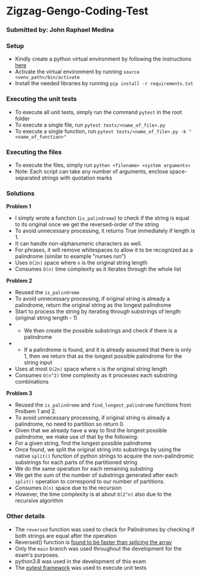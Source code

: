 # Zigzag-Gengo-Coding-Test

### Submitted by: John Raphael Medina

### Setup
* Kindly create a python virtual environment by following the instructions [here](https://docs.python.org/3/library/venv.html)
* Activate the virtual environment by running `source <venv_path>/bin/activate`
* Install the needed libraries by running `pip install -r requirements.txt`

### Executing the unit tests
* To execute all unit tests, simply run the command `pytest` in the root folder
* To execute a single file, run `pytest tests/<name_of_file>.py`
* To execute a single function, run `pytest tests/<name_of_file>.py -k "<name_of_function>"`


### Executing the files
* To execute the files, simply run `python <filename> <system arguments>`
 * Note: Each script can take any number of arguments, enclose space-separated strings with quotation marks


### Solutions
**Problem 1**
* I simply wrote a function (`is_palindrome`) to check if the string is equal to its original once we get the reversed-order of the string
* To avoid unnecessary processing, it returns True immediately if length is 1.
* It can handle non-alphanumeric characters as well.
* For phrases, it will remove whitespaces to allow it to be recognized as a palindrome (similar to example "nurses run")
* Uses `O(2n)` space where `n` is the original string length
* Consumes `O(n)` time complexity as it iterates through the whole list


**Problem 2**
* Reused the `is_palindrome`
* To avoid unnecessary processing, if original string is already a palindrome, return the original string as the longest palindrome
* Start to process the string by iterating through substrings of length (original string length - 1)
* * We then create the possible substrings and check if there is a palindrome
* * If a palindrome is found, and it is already assumed that there is only 1, then we return that as the longest possible palindrome for the string input
* Uses at most `O(2n)` space where `n` is the original string length
* Consumes `O(n^2)` time complexity as it processes each substring combinations


**Problem 3**
* Reused the `is_palindrome` and `find_longest_palindrome` functions from Prolbem 1 and 2.
* To avoid unnecessary processing, if original string is already a palindrome, no need to partition so return 0.
* Given that we already have a way to find the longest possible palindrome, we make use of that by the following:
 * For a given string, find the longest possible palindrome
 * Once found, we split the original string into substrings by using the native `split()` function of python strings to acquire the non-palindromic substrings for each parts of the partitioned string
 * We do the same operation for each remaining substring
 * We get the sum of the number of substrings generated after each `split()` operation to correspond to our number of partitions.
* Consumes `O(n)` space due to the recursion
* However, the time complexity is at about `O(2^n)` also due to the recursive algorithm

### Other details
* The `reversed` function was used to check for Palindromes by checking if both strings are equal after the operation
 * Reversed() function is [found to be faster than splicing the array](https://www.geeksforgeeks.org/python-reversed-vs-1-which-one-is-faster/)
* Only the `main` branch was used throughout the development for the exam's purposes.
* python3.8 was used in the development of this exam
* The [pytest framework](https://docs.pytest.org/en/stable/) was used to execute unit tests
